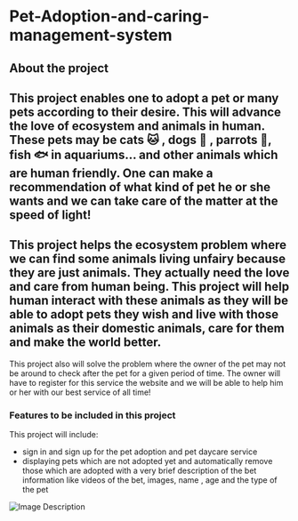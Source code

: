 # Pet-Adoption-and-caring-management-system
## About the project


This project enables one to adopt a pet or many pets according to their desire. This will advance the love of ecosystem and animals in human.
These pets may be cats :cat: , dogs :dog: , parrots :parrot:, fish :fish: in aquariums... and other animals which are human friendly. One can make a recommendation of what kind of pet he or she wants and we can take care of the matter at the speed of light!
---
This project helps the ecosystem problem where we can find some animals living unfairy because they are just animals. They actually need the love and care from human being. This project will help human interact with these animals as they will be able to adopt pets they wish and live with those animals as their domestic animals, care for them and make the world better.
---
This project also will solve the problem where the owner of the pet may not be around to check after the pet for a given period of time. The owner will have to register for this service the website and we will be able to help him or her with our best service of all time!

### Features to be included in this project

This project will include:

- sign in and sign up for the pet adoption and pet daycare service
- displaying pets which are not adopted yet and automatically remove those which are adopted with a very brief description of the bet information like videos of the bet, images, name , age and the type of the pet

![Image Description]('4.jpg')

